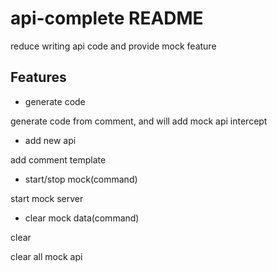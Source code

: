 # api-complete README

reduce writing api code and provide mock feature

## Features

- generate code

generate code from comment, and will add mock api intercept

- add new api

add comment template

- start/stop mock(command)

start mock server

- clear mock data(command)

clear 

clear all mock api